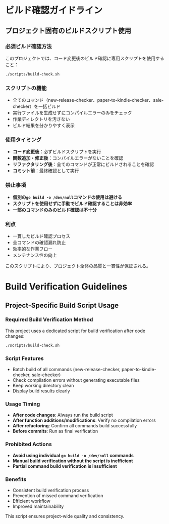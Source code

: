 # ビルド確認ガイドライン

## プロジェクト固有のビルドスクリプト使用

### 必須ビルド確認方法
このプロジェクトでは、コード変更後のビルド確認に専用スクリプトを使用すること：

```bash
./scripts/build-check.sh
```

### スクリプトの機能
- 全てのコマンド（new-release-checker、paper-to-kindle-checker、sale-checker）を一括ビルド
- 実行ファイルを生成せずにコンパイルエラーのみをチェック
- 作業ディレクトリを汚さない
- ビルド結果を分かりやすく表示

### 使用タイミング
- **コード変更後**：必ずビルドスクリプトを実行
- **関数追加・修正後**：コンパイルエラーがないことを確認
- **リファクタリング後**：全てのコマンドが正常にビルドされることを確認
- **コミット前**：最終確認として実行

### 禁止事項
- **個別の`go build -o /dev/null`コマンドの使用は避ける**
- **スクリプトを使用せずに手動でビルド確認することは非効率**
- **一部のコマンドのみのビルド確認は不十分**

### 利点
- 一貫したビルド確認プロセス
- 全コマンドの確認漏れ防止
- 効率的な作業フロー
- メンテナンス性の向上

このスクリプトにより、プロジェクト全体の品質と一貫性が保証される。

# Build Verification Guidelines

## Project-Specific Build Script Usage

### Required Build Verification Method
This project uses a dedicated script for build verification after code changes:

```bash
./scripts/build-check.sh
```

### Script Features
- Batch build of all commands (new-release-checker, paper-to-kindle-checker, sale-checker)
- Check compilation errors without generating executable files
- Keep working directory clean
- Display build results clearly

### Usage Timing
- **After code changes**: Always run the build script
- **After function additions/modifications**: Verify no compilation errors
- **After refactoring**: Confirm all commands build successfully
- **Before commits**: Run as final verification

### Prohibited Actions
- **Avoid using individual `go build -o /dev/null` commands**
- **Manual build verification without the script is inefficient**
- **Partial command build verification is insufficient**

### Benefits
- Consistent build verification process
- Prevention of missed command verification
- Efficient workflow
- Improved maintainability

This script ensures project-wide quality and consistency.